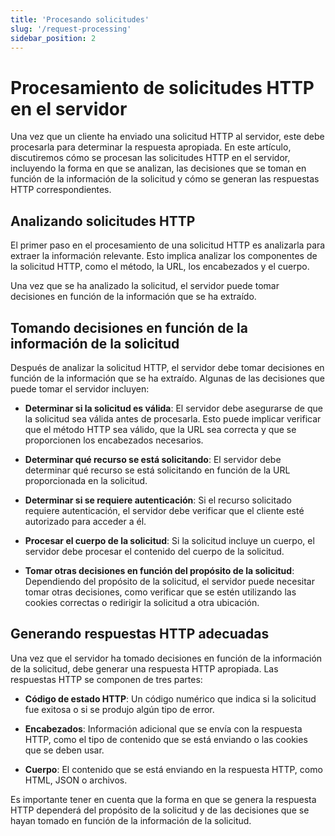 ```yaml
---
title: 'Procesando solicitudes'
slug: '/request-processing'
sidebar_position: 2
---
```


# Procesamiento de solicitudes HTTP en el servidor

Una vez que un cliente ha enviado una solicitud HTTP al servidor, este debe procesarla para determinar la respuesta apropiada. En este artículo, discutiremos cómo se procesan las solicitudes HTTP en el servidor, incluyendo la forma en que se analizan, las decisiones que se toman en función de la información de la solicitud y cómo se generan las respuestas HTTP correspondientes.

## Analizando solicitudes HTTP

El primer paso en el procesamiento de una solicitud HTTP es analizarla para extraer la información relevante. Esto implica analizar los componentes de la solicitud HTTP, como el método, la URL, los encabezados y el cuerpo.

Una vez que se ha analizado la solicitud, el servidor puede tomar decisiones en función de la información que se ha extraído.

## Tomando decisiones en función de la información de la solicitud

Después de analizar la solicitud HTTP, el servidor debe tomar decisiones en función de la información que se ha extraído. Algunas de las decisiones que puede tomar el servidor incluyen:

- **Determinar si la solicitud es válida**: El servidor debe asegurarse de que la solicitud sea válida antes de procesarla. Esto puede implicar verificar que el método HTTP sea válido, que la URL sea correcta y que se proporcionen los encabezados necesarios.

- **Determinar qué recurso se está solicitando**: El servidor debe determinar qué recurso se está solicitando en función de la URL proporcionada en la solicitud.

- **Determinar si se requiere autenticación**: Si el recurso solicitado requiere autenticación, el servidor debe verificar que el cliente esté autorizado para acceder a él.

- **Procesar el cuerpo de la solicitud**: Si la solicitud incluye un cuerpo, el servidor debe procesar el contenido del cuerpo de la solicitud.

- **Tomar otras decisiones en función del propósito de la solicitud**: Dependiendo del propósito de la solicitud, el servidor puede necesitar tomar otras decisiones, como verificar que se estén utilizando las cookies correctas o redirigir la solicitud a otra ubicación.

## Generando respuestas HTTP adecuadas

Una vez que el servidor ha tomado decisiones en función de la información de la solicitud, debe generar una respuesta HTTP apropiada. Las respuestas HTTP se componen de tres partes:

- **Código de estado HTTP**: Un código numérico que indica si la solicitud fue exitosa o si se produjo algún tipo de error.

- **Encabezados**: Información adicional que se envía con la respuesta HTTP, como el tipo de contenido que se está enviando o las cookies que se deben usar.

- **Cuerpo**: El contenido que se está enviando en la respuesta HTTP, como HTML, JSON o archivos.

Es importante tener en cuenta que la forma en que se genera la respuesta HTTP dependerá del propósito de la solicitud y de las decisiones que se hayan tomado en función de la información de la solicitud.

